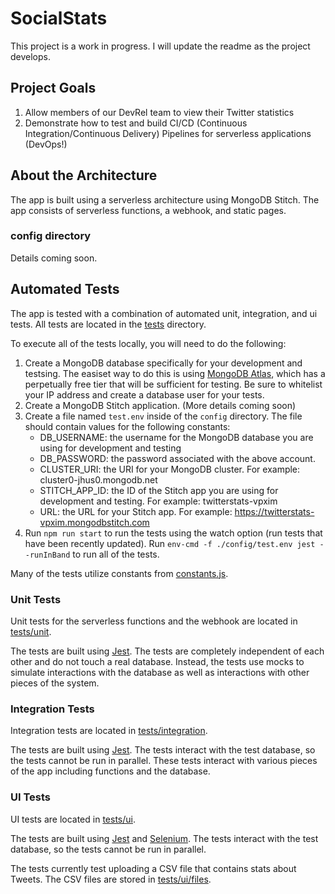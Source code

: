 # SocialStats

This project is a work in progress.  I will update the readme as the project develops.

## Project Goals

1. Allow members of our DevRel team to view their Twitter statistics
1. Demonstrate how to test and build CI/CD (Continuous Integration/Continuous Delivery) Pipelines for serverless applications (DevOps!)

## About the Architecture

The app is built using a serverless architecture using MongoDB Stitch.  The app consists of serverless functions, a webhook, and static pages.

### config directory

Details coming soon.

## Automated Tests

The app is tested with a combination of automated unit, integration, and ui tests.  All tests are located in the [tests](/tests) directory.

To execute all of the tests locally, you will need to do the following:

1. Create a MongoDB database specifically for your development and testsing.  The easiset way to do this is using [MongoDB Atlas](http://bit.ly/MDB_Atlas), which has a perpetually free tier that will be sufficient for testing.  Be sure to whitelist your IP address and create a database user for your tests.
1. Create a MongoDB Stitch application. (More details coming soon)
1. Create a file named `test.env` inside of the `config` directory.  The file should contain values for the following constants:
    - DB_USERNAME:  the username for the MongoDB database you are using for development and testing
    - DB_PASSWORD: the password associated with the above account.
    - CLUSTER_URI: the URI for your MongoDB cluster.  For example:  cluster0-jhus0.mongodb.net
    - STITCH_APP_ID: the ID of the Stitch app you are using for development and testing. For example:  twitterstats-vpxim
    - URL: the URL for your Stitch app.  For example:  https://twitterstats-vpxim.mongodbstitch.com
1. Run `npm run start` to run the tests using the watch option (run tests that have been recently updated). Run `env-cmd -f ./config/test.env jest --runInBand` to run all of the tests.

Many of the tests utilize constants from [constants.js](/tests/constants.js).

### Unit Tests

Unit tests for the serverless functions and the webhook are located in [tests/unit](/tests/unit).  

The tests are built using [Jest](https://jestjs.io/).  The tests are completely independent of each other and do not touch a real database.  Instead, the tests use mocks to simulate interactions with the database as well as interactions with other pieces of the system.

### Integration Tests

Integration tests are located in [tests/integration](/tests/integration).

The tests are built using [Jest](https://jestjs.io/).  The tests interact with the test database, so the tests cannot be run in parallel. These tests interact with various pieces of the app including functions and the database.

### UI Tests

UI tests are located in [tests/ui](/tests/ui).

The tests are built using [Jest](https://jestjs.io/) and [Selenium](https://www.selenium.dev).  The tests interact with the test database, so the tests cannot be run in parallel.  

The tests currently test uploading a CSV file that contains stats about Tweets.  The CSV files are stored in [tests/ui/files](/tests/ui/files).


